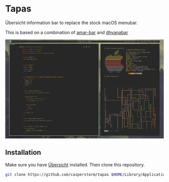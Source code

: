 # Tapas

Übersicht information bar to replace the stock macOS menubar.

This is based on a combination of [amar-bar](https://github.com/Amar1729/nerdbar.widget) and [dhyanabar](https://github.com//Johngeorgesample/dhyanabar)

![image](https://github.com/casperstorm/tapas/blob/master/example/example.png)

## Installation

Make sure you have [Übersicht](http://tracesof.net/uebersicht/) installed.
Then clone this repository.

```bash
git clone https://github.com/casperstorm/tapas $HOME/Library/Application\ Support/Übersicht/widgets/tapas
```
